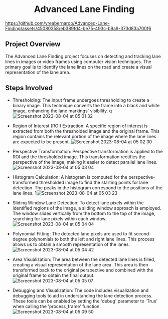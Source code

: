 <div align="center">
  <h1> Advanced Lane Finding</h1>
</div>



https://github.com/vreabernardo/Advanced-Lane-Finding/assets/45080358/eb389fd4-be75-493c-b9a9-373d83a700f6



## Project Overview
The Advanced Lane Finding project focuses on detecting and tracking lane lines in images or video frames using computer vision techniques. The primary goal is to identify the lane lines on the road and create a visual representation of the lane area.

## Steps Involved
- Thresholding: The input frame undergoes thresholding to create a binary image. This technique converts the frame into a black and white image, enhancing the lane markings' visibility.
q![Screenshot 2023-08-04 at 05 01 32](https://github.com/vreabernardo/Advanced-Lane-Finding/assets/45080358/180e47de-592b-4675-ba4f-9601091350ac)

- Region of Interest (ROI) Extraction: A specific region of interest is extracted from both the thresholded image and the original frame. This region contains the relevant portion of the image where the lane lines are expected to be present.
![Screenshot 2023-08-04 at 05 02 30](https://github.com/vreabernardo/Advanced-Lane-Finding/assets/45080358/61c0d1c4-a809-4af2-9d01-1fa5ff4ba60b)

- Perspective Transformation: Perspective transformation is applied to the ROI and the thresholded image. This transformation rectifies the perspective of the image, making it easier to detect parallel lane lines.
![Screenshot 2023-08-04 at 05 03 04](https://github.com/vreabernardo/Advanced-Lane-Finding/assets/45080358/4f5ea6da-9d82-4b9c-aaa4-f9bc5a5dea9a)

- Histogram Calculation: A histogram is computed for the perspective-transformed thresholded image to find the starting points for lane detection. The peaks in the histogram correspond to the positions of the lane lines.
1![Screenshot 2023-08-04 at 05 03 23](https://github.com/vreabernardo/Advanced-Lane-Finding/assets/45080358/eb89efee-9a40-484a-b8a5-ff3397ee2ca3)

- Sliding Window Lane Detection: To detect lane pixels within the identified regions of the image, a sliding window approach is employed. The window slides vertically from the bottom to the top of the image, searching for lane pixels within each window.
![Screenshot 2023-08-04 at 05 04 04](https://github.com/vreabernardo/Advanced-Lane-Finding/assets/45080358/bac33fdf-d661-4ff6-a4c6-5b23bbbb55b0)

- Polynomial Fitting: The detected lane pixels are used to fit second-degree polynomials to both the left and right lane lines. This process allows us to obtain a smooth representation of the lanes.
![Screenshot 2023-08-04 at 05 04 42](https://github.com/vreabernardo/Advanced-Lane-Finding/assets/45080358/7409c21e-f72f-4c24-94ba-4a836748325f)

- Area Visualization: The area between the detected lane lines is filled, creating a visual representation of the lane area. This area is then transformed back to the original perspective and combined with the original frame to obtain the final output.
![Screenshot 2023-08-04 at 05 05 07](https://github.com/vreabernardo/Advanced-Lane-Finding/assets/45080358/63de2f76-00e1-407d-804c-09ca37c37d43)

- Debugging and Visualization: The code includes visualization and debugging tools to aid in understanding the lane detection process. These tools can be enabled by setting the 'debug' parameter to 'True' when calling the 'process_frame' function.
![Screenshot 2023-08-04 at 05 09 50](https://github.com/vreabernardo/Advanced-Lane-Finding/assets/45080358/f3606ade-c005-45eb-ad79-d7f1e7b3b30d)
